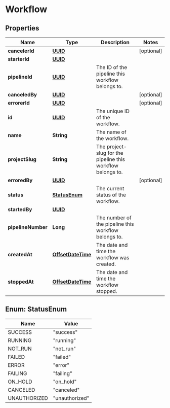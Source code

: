 

# Workflow

## Properties

Name | Type | Description | Notes
------------ | ------------- | ------------- | -------------
**cancelerId** | [**UUID**](UUID.md) |  |  [optional]
**starterId** | [**UUID**](UUID.md) |  | 
**pipelineId** | [**UUID**](UUID.md) | The ID of the pipeline this workflow belongs to. | 
**canceledBy** | [**UUID**](UUID.md) |  |  [optional]
**errorerId** | [**UUID**](UUID.md) |  |  [optional]
**id** | [**UUID**](UUID.md) | The unique ID of the workflow. | 
**name** | **String** | The name of the workflow. | 
**projectSlug** | **String** | The project-slug for the pipeline this workflow belongs to. | 
**erroredBy** | [**UUID**](UUID.md) |  |  [optional]
**status** | [**StatusEnum**](#StatusEnum) | The current status of the workflow. | 
**startedBy** | [**UUID**](UUID.md) |  | 
**pipelineNumber** | **Long** | The number of the pipeline this workflow belongs to. | 
**createdAt** | [**OffsetDateTime**](OffsetDateTime.md) | The date and time the workflow was created. | 
**stoppedAt** | [**OffsetDateTime**](OffsetDateTime.md) | The date and time the workflow stopped. | 



## Enum: StatusEnum

Name | Value
---- | -----
SUCCESS | &quot;success&quot;
RUNNING | &quot;running&quot;
NOT_RUN | &quot;not_run&quot;
FAILED | &quot;failed&quot;
ERROR | &quot;error&quot;
FAILING | &quot;failing&quot;
ON_HOLD | &quot;on_hold&quot;
CANCELED | &quot;canceled&quot;
UNAUTHORIZED | &quot;unauthorized&quot;



